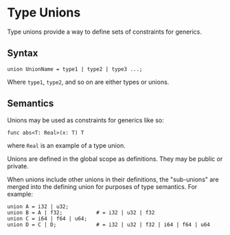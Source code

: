 # Type Unions
Type unions provide a way to define sets of constraints for generics.

## Syntax
```
union UnionName = type1 | type2 | type3 ...;
```
Where `type1`, `type2`, and so on are either types or unions.

## Semantics
Unions may be used as constraints for generics like so:

```
func abs<T: Real>(x: T) T
```

where `Real` is an example of a type union.

Unions are defined in the global scope as definitions.  They may be public or private.

When unions include other unions in their definitions, the "sub-unions" are merged into the defining union for purposes of type semantics.  For example:

```
union A = i32 | u32;
union B = A | f32;           # = i32 | u32 | f32
union C = i64 | f64 | u64;
union D = C | D;             # = i32 | u32 | f32 | i64 | f64 | u64
```
